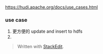 https://hudi.apache.org/docs/use_cases.html

### use case
1. 更方便的 update and insert to hdfs
2. 


> Written with [StackEdit](https://stackedit.io/).
<!--stackedit_data:
eyJoaXN0b3J5IjpbLTI1MTc0OTM3NF19
-->